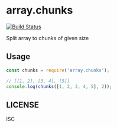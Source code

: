 # array.chunks
[![Build Status](https://travis-ci.org/zhiyelee/array.chunk.svg)](https://travis-ci.org/zhiyelee/array.chunk)

Split array to chunks of given size

## Usage

```js
const chunks = require('array.chunks');

// [[1, 2], [3, 4], [5]]
console.log(chunks([1, 2, 3, 4, 5], 2));
```

## LICENSE
ISC
